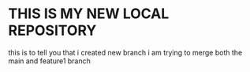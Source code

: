 # THIS IS MY NEW LOCAL REPOSITORY
this is to tell you that i created new branch
i am trying to merge both the main and feature1 branch